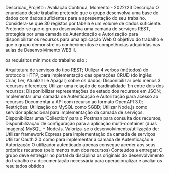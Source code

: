 Descricao_Projeto : Avaliação Contínua, Momento  - 2022/23
Descrição
O enunciado deste trabalho pretende que o grupo desenvolva uma base de dados com dados suficientes para a apresentação do seu trabalho. Considera-se que 30 registos por tabela é um volume de dados suficiente. Pretende-se que o grupo desenvolva uma camada de serviços REST, protegida por uma camada de Autenticação e Autorização para disponibilizar os recursos para uma aplicação Web O objetivo do trabalho é que o grupo demonstre os conhecimentos e competências adquiridas nas aulas de Desenvolvimento WEB II.

os requisitos minimos do trabalho são :

Arquitetura de serviços do tipo REST;
Utilizar 4 verbos (métodos) do protocolo HTTP, para implementação das operações CRUD (do inglês: Criar, Ler, Atualizar e Apagar) sobre os dados;
Disponibilizar pelo menos 3 recursos diferentes;
Utilizar uma relação de cardinalidade 1:n entre dois dos recursos;
Disponibilizar representações de estado dos recursos em JSON;
Implementar uma camada de Autenticação e Autorização para acesso ao recursos
Documentar a API com recurso ao formato OpenAPI 3.0; Restrições:
Utilização do MySQL como SGBD;
Utilizar Node.js como servidor aplicacional para implementação da camada de serviços.
Disponibilizar uma ‘Collection’ para o Postman para consulta dos recursos;
Disponibilização de configuração para a aplicação multi-container (duas imagens) MySQL + NodeJs. Valoriza-se o desenvolvimento/utilização de:
Utilizar framework Express para implementação da camada de serviços
Utilizar Oauth 2.0 como para implementar a camada de Autenticação e Autorização
O utilizador autenticado apenas consegue aceder aos seus próprios recursos (pelo menos num dos recursos)
Conteúdos a entregar:
O grupo deve entregar no portal da disciplina os originais do desenvolvimento do trabalho e a documentação necessária para operacionalizar e avaliar os resultados obtidos
